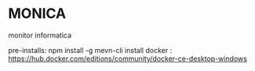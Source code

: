# MONICA
monitor informatica

pre-installs:
npm install -g mevn-cli
install docker : https://hub.docker.com/editions/community/docker-ce-desktop-windows